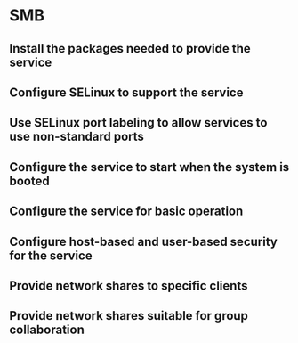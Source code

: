 # SMB

## Install the packages needed to provide the service

## Configure SELinux to support the service

## Use SELinux port labeling to allow services to use non-standard ports

## Configure the service to start when the system is booted

## Configure the service for basic operation

## Configure host-based and user-based security for the service

## Provide network shares to specific clients

## Provide network shares suitable for group collaboration
